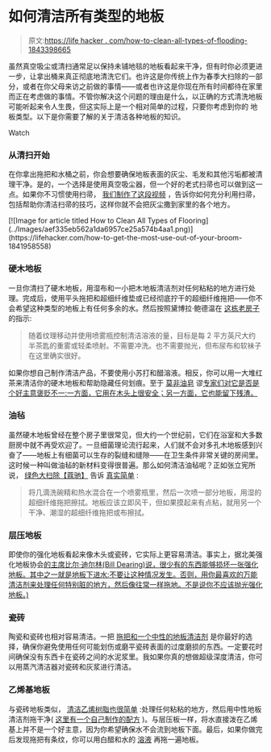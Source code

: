 # 如何清洁所有类型的地板

> 原文:[https://life hacker . com/how-to-clean-all-types-of-flooding-1843398665](https://lifehacker.com/how-to-clean-all-types-of-flooring-1843398665)

虽然真空吸尘或清扫通常足以保持未铺地毯的地板看起来干净，但有时你必须更进一步，让拿出桶来真正彻底地清洗它们。也许这是你传统上作为春季大扫除的一部分，或者在你父母来访之前做的事情——或者也许这是你现在所有时间都待在家里而正在考虑做的事情。不管你解决这个问题的理由是什么，以正确的方式清洗地板可能听起来令人生畏，但这实际上是一个相对简单的过程，只要你考虑到你的 地板类型。以下是你需要了解的关于清洁各种地板的知识。

Watch

### 从清扫开始

在你拿出拖把和水桶之前，你会想要确保地板表面的灰尘、毛发和其他污垢都被清理干净。是的，一个选择是使用真空吸尘器，但一个好的老式扫帚也可以做到这一点。如果你不习惯使用扫帚， [我们制作了这段视频](https://lifehacker.com/how-to-get-the-most-use-out-of-your-broom-1841958558) ，告诉你如何充分利用扫帚，包括帮助你清洁扫帚的技巧，这样你就不会把灰尘撒到家里的各个地方。

<aside data-commerce-source="inset" class="sc-16a0mhj-2 gAjHzr">[![Image for article titled How to Clean All Types of Flooring](../Images/aef335eb562a1da6957ce25a574b4aa1.png)](https://lifehacker.com/how-to-get-the-most-use-out-of-your-broom-1841958558)</aside>

### 硬木地板

一旦你清扫了硬木地板，用湿布和一小把木地板清洁剂对任何粘粘的地方进行处理。完成后，使用平头拖把和超细纤维垫或已经彻底拧干的超细纤维拖把——你不会希望这种类型的地板上有任何多余的水。然后按照黛博拉·鲍德温在 [这栋老房子](https://www.thisoldhouse.com/flooring/21015626/how-to-clean-wood-floors) 的指示:

> 随着纹理移动并使用喷雾瓶控制清洁溶液的量，目标是每 2 平方英尺大约半茶匙的重雾或轻柔喷射。不需要冲洗。也不需要抛光，但布尿布和软袜子在这里确实很好。

如果你想自己制作清洁产品，不要使用小苏打和醋溶液。相反，你可以用一大堆红茶来清洁你的硬木地板和帮助隐藏任何划痕。至于 [莫非油皂](https://www.murphyoilsoap.com/hardwood-flooring/how-to-clean-hardwood-floors) 谬[专家们对它是否是个好主意褒贬不一:一方面，它用在木头上很安全；另一方面，它也能留下残渣。](https://www.thespruce.com/cleaners-for-solid-hardwood-flooring-1821897)

### 油毡

虽然硬木地板曾经在整个房子里很常见，但大约一个世纪前，它们在浴室和大多数厨房中就不再受欢迎了。一旦细菌理论流行起来，人们就不会对多孔木地板感到兴奋了——地板上有细菌可以生存的裂缝和缝隙——在卫生条件非常关键的房间里。这时候一种叫做油毡的新材料变得很普遍。那么如何清洁油毡呢？正如张立宪所说， [绿色大扫除【蔻驰】](http://www.greencleaningcoach.com/) 告诉 [真实简单](https://www.realsimple.com/home-organizing/cleaning/tricks-to-clean-any-type-of-floor) :

> 将几滴洗碗精和热水混合在一个喷雾瓶里，然后一次喷一部分地板，用湿的超细纤维拖把擦拭。地板应该立即风干，但如果摸起来有点粘，就用另一个干净、潮湿的超细纤维拖把或布擦拭。

### 层压地板

即使你的强化地板看起来像木头或瓷砖，它实际上更容易清洁。事实上，据北美强化地板协会[的主席比尔·迪尔林(Bill Dearing)说，很少有的东西能够损坏一张强化地板。其中之一就是地板下进水:不要让这种情况发生。否则，用你最喜欢的万能清洁剂来处理任何特别脏的地方，然后像往常一样拖地。不是说你不应该抛光强化地板。)](http://nalfa.com/)

### 瓷砖

陶瓷和瓷砖也相对容易清洁。一把 [拖把和一个中性的地板清洁剂](https://www.expressflooring.com/blog/how-to-clean-different-types-of-flooring/) 是你最好的选择，确保你避免使用任何可能划伤或磨平瓷砖表面的过度磨损的东西。一定要花时间确保没有东西卡在瓷砖之间的水泥浆里。我如果你真的想做超级深度清洁，你可以用蒸汽清洁器对瓷砖和灰浆进行清洁。

### 乙烯基地板

与瓷砖地板类似， [清洁乙烯树脂也很简单](https://www.expressflooring.com/blog/how-to-clean-different-types-of-flooring/) :处理任何粘粘的地方，然后用中性地板清洁剂拖干净( [这里有一个自己制作的配方](https://www.hunker.com/12001290/how-to-make-your-own-neutral-ph-floor-cleaners) )。与层压板一样，将水直接泼在乙烯基上并不是一个好主意，因为你希望确保水不会流到地板下面。最后，如果你做完后发现拖把有条纹，你可以用白醋和水的 [溶液](https://www.expressflooring.com/blog/how-to-clean-different-types-of-flooring/) 再拖一遍地板。